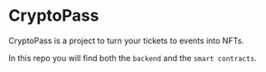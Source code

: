 # CryptoPass
CryptoPass is a project to turn your tickets to events into NFTs.

In this repo you will find both the `backend` and the `smart contracts`.
